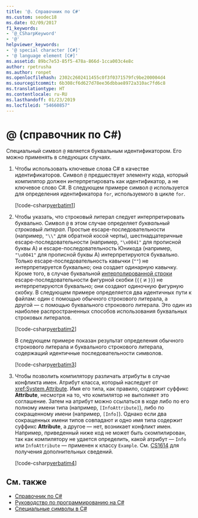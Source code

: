 ```yaml
---
title: '@. Справочник по C#'
ms.custom: seodec18
ms.date: 02/09/2017
f1_keywords:
- '@_CSharpKeyword'
- '@'
helpviewer_keywords:
- '@ special character [C#]'
- '@ language element [C#]'
ms.assetid: 89bc7e53-85f5-478a-866d-1cca003c4e8c
author: rpetrusha
ms.author: ronpet
ms.openlocfilehash: 2302c2602411455c0f3f0371579fc9be200004d4
ms.sourcegitcommit: 6b308cf6d627d78ee36dbbae8972a310ac7fd6c8
ms.translationtype: HT
ms.contentlocale: ru-RU
ms.lasthandoff: 01/23/2019
ms.locfileid: "54660857"
---
```

# <a name="-c-reference"></a>@ (справочник по C#)

Специальный символ `@` является буквальным идентификатором. Его можно применять в следующих случаях.

1. Чтобы использовать ключевые слова C# в качестве идентификаторов. Символ `@` предшествует элементу кода, который компилятор должен интерпретировать как идентификатор, а не ключевое слово C#. В следующем примере символ `@` используется для определения идентификатора `for`, используемого в цикле `for`.

   [!code-csharp[verbatim1](../../../../samples/snippets/csharp/language-reference/keywords/verbatim1.cs#1)]

1. Чтобы указать, что строковый литерал следует интерпретировать буквально. Символ `@` в этом случае определяет *буквальный строковый литерал*. Простые escape-последовательности (например, `"\\"` для обратной косой черты), шестнадцатеричные escape-последовательности (например, `"\x0041"` для прописной буквы A) и escape-последовательность Юникода (например, `"\u0041"` для прописной буквы A) интерпретируются буквально. Только escape-последовательность кавычки (`""`) не интерпретируется буквально; она создает одинарную кавычку. Кроме того, в случае буквальной [интерполированной строки](interpolated.md) escape-последовательности фигурной скобки (`{{` и `}}`) не интерпретируются буквально; они создают одиночную фигурную скобку. В следующем примере определяется два идентичных пути к файлам: один с помощью обычного строкового литерала, а другой — с помощью буквального строкового литерала. Это один из наиболее распространенных способов использования буквальных строковых литералов.

   [!code-csharp[verbatim2](../../../../samples/snippets/csharp/language-reference/keywords/verbatim1.cs#2)]

   В следующем примере показан результат определения обычного строкового литерала и буквального строкового литерала, содержащий идентичные последовательности символов.

   [!code-csharp[verbatim3](../../../../samples/snippets/csharp/language-reference/keywords/verbatim1.cs#3)]

1. Чтобы позволить компилятору различать атрибуты в случае конфликта имен. Атрибут класса, который наследует от <xref:System.Attribute>. Имя его типа, как правило, содержит суффикс **Attribute**, несмотря на то, что компилятор не выполняет это соглашение. Затем на атрибут можно ссылаться в коде либо по его полному имени типа (например, `[InfoAttribute]`), либо по сокращенному имени (например, `[Info]`). Однако если два сокращенных имени типов совпадают и одно имя типа содержит суффикс **Attribute**, а другое — нет, возникает конфликт имен. Например, приведенный ниже код не может быть скомпилирован, так как компилятору не удается определить, какой атрибут — `Info` или `InfoAttribute` — применен к классу `Example`. См. [CS1614](../compiler-messages/cs1614.md) для получения дополнительных сведений.

   [!code-csharp[verbatim4](../../../../samples/snippets/csharp/language-reference/keywords/verbatim2.cs#1)]

## <a name="see-also"></a>См. также

- [Справочник по C#](../../../csharp/language-reference/index.md)
- [Руководство по программированию на C#](../../../csharp/programming-guide/index.md)
- [Специальные символы в C#](../../../csharp/language-reference/tokens/index.md)
